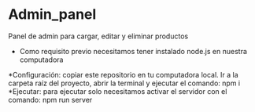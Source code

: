 # Admin_panel
Panel de admin para cargar, editar y eliminar productos 


* Como requisito previo necesitamos tener instalado node.js en nuestra computadora 

*Configuración:
copiar este repositorio en tu computadora local.
Ir a la carpeta raíz del proyecto, abrir la terminal y ejecutar el comando: npm i
*Ejecutar:
para ejecutar solo necesitamos activar el servidor con el comando: npm run server 
